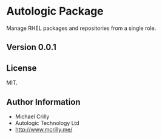 # Autologic Package

Manage RHEL packages and repositories from a single role.

## Version 0.0.1

## License

MIT.

## Author Information

- Michael Crilly
- Autologic Technology Ltd
- http://www.mcrilly.me/
